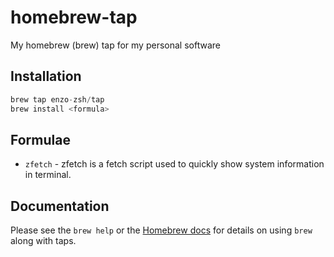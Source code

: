 # homebrew-tap
My homebrew (brew) tap for my personal software

## Installation

```s
brew tap enzo-zsh/tap
brew install <formula>
```

## Formulae

* `zfetch` - zfetch is a fetch script used to quickly show system information in terminal.
  
## Documentation

Please see the `brew help` or the [Homebrew docs][] for details on using `brew`
along with taps.

[Homebrew docs]: https://docs.brew.sh/
